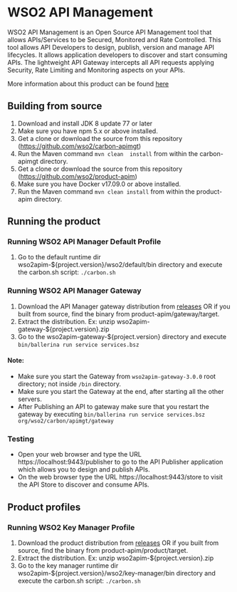 # WSO2 API Management

WSO2 API Management is an Open Source API Management tool that allows APIs/Services to be Secured, Monitored and Rate Controlled. This tool allows API Developers to design, publish, version and manage API lifecycles. It allows application developers to discover and start consuming APIs. The lightweight API Gateway intercepts all API requests applying Security, Rate Limiting and Monitoring aspects on your APIs.

More information about this product can be found [here](http://wso2.com/api-management/)

## Building from source

1. Download and install JDK 8 update 77 or later
2. Make sure you have npm 5.x or above installed.
3. Get a clone or download the source from this repository (https://github.com/wso2/carbon-apimgt)
4. Run the Maven command ``mvn clean  install`` from within the carbon-apimgt directory.
5. Get a clone or download the source from this repository (https://github.com/wso2/product-apim)
6. Make sure you have Docker v17.09.0 or above installed.
7. Run the Maven command ``mvn clean install`` from within the product-apim directory.

## Running the product

### Running WSO2 API Manager Default Profile
1. Go to the default runtime dir wso2apim-${project.version}/wso2/default/bin directory and execute the carbon.sh script: ``./carbon.sh``

### Running WSO2 API Manager Gateway
1. Download the API Manager gateway distribution from [releases](https://github.com/wso2/product-apim/releases) OR if you built from source, find the binary from product-apim/gateway/target.
2. Extract the distribution. Ex: unzip wso2apim-gateway-${project.version}.zip
3. Go to the wso2apim-gateway-${project.version} directory and execute ``bin/ballerina run service services.bsz``

#### Note:

* Make sure you start the Gateway from ``wso2apim-gateway-3.0.0`` root directory; not inside ``/bin`` directory.
* Make sure you start the Gateway at the end, after starting all the other servers.
* After Publishing an API to gateway make sure that you restart the gateway by executing ``bin/ballerina run service services.bsz org/wso2/carbon/apimgt/gateway``

### Testing

* Open your web browser and type the URL https://localhost:9443/publisher to go to the API Publisher application which allows you to design and publish APIs.
* On the web browser type the URL https://localhost:9443/store to visit the API Store to discover and consume APIs.

## Product profiles

### Running WSO2 Key Manager Profile
1. Download the product distribution from [releases](https://github.com/wso2/product-apim/releases) OR if you built from source, find the binary from product-apim/product/target.
2. Extract the distribution. Ex: unzip wso2apim-${project.version}.zip
3. Go to the key manager runtime dir wso2apim-${project.version}/wso2/key-manager/bin directory and execute the carbon.sh script: ``./carbon.sh``
